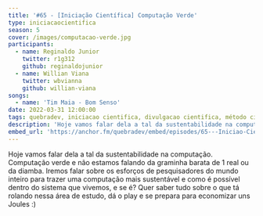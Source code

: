 ```yaml
---
title: '#65 - [Iniciação Científica] Computação Verde'
type: iniciacaocientifica 
season: 5
cover: /images/computacao-verde.jpg
participants:
  - name: Reginaldo Junior
    twitter: r1g312
    github: reginaldojunior
  - name: Willian Viana
    twitter: wbvianna
    github: willian-viana
songs:
  - name: 'Tim Maia - Bom Senso' 
date: 2022-03-31 12:00:00
tags: quebradev, iniciacao cientifica, divulgacao cientifica, método cientifico
description: 'Hoje vamos falar dela a tal da sustentabilidade na computação. Computação verde e não estamos falando da graminha barata de 1 real ou da diamba.'
embed_url: 'https://anchor.fm/quebradev/embed/episodes/65---Iniciao-Cientfica-Computao-Verde-e1ghjft'
---
```


Hoje vamos falar dela a tal da sustentabilidade na computação. Computação verde e não estamos falando da graminha barata de 1 real ou da diamba. Iremos falar sobre os esforços de pesquisadores do mundo inteiro para trazer uma computação mais sustentável e como é possível dentro do sistema que vivemos, e se é? Quer saber tudo sobre o que tá rolando nessa área de estudo, dá o play e se prepara para economizar uns Joules :)
